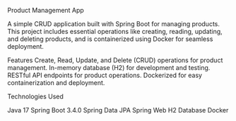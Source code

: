 Product Management App

A simple CRUD application built with Spring Boot for managing products. This project includes essential operations like creating, reading, updating, and deleting products, and is containerized using Docker for seamless deployment.

Features
Create, Read, Update, and Delete (CRUD) operations for product management.
In-memory database (H2) for development and testing.
RESTful API endpoints for product operations.
Dockerized for easy containerization and deployment.

Technologies Used

Java 17
Spring Boot 3.4.0
Spring Data JPA
Spring Web
H2 Database
Docker
